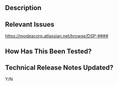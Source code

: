 <!--- Provide a general summary of your changes in the Title above -->

## Description
<!--- Describe your changes in detail -->

## Relevant Issues
<!--- Link to related Jira issue(s) so reviewer can get more context if required -->
https://modeacorp.atlassian.net/browse/DSP-####

## How Has This Been Tested?
<!--- Describe as an author how you have tested the code. -->
<!--- Unit tests/manual testing, how? -->

## Technical Release Notes Updated?
<!--- Is there a changelog or tech release notes associated -->
<!--- [Tech Release Notes](https://modeacorp.atlassian.net/wiki/spaces/DPRCMS/pages/10879060/Technical+Release+Notes) -->
Y/N
